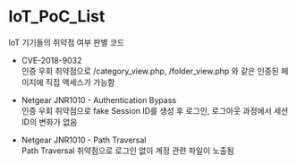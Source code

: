 # IoT_PoC_List

IoT 기기들의 취약점 여부 판별 코드

* CVE-2018-9032  
  인증 우회 취약점으로 /category_view.php, /folder_view.php 와 같은 인증된 페이지에 직접 액세스가 가능함  
  
* Netgear JNR1010 - Authentication Bypass  
  인증 우회 취약점으로 fake Session ID를 생성 후 로그인, 로그아웃 과정에서 세션 ID의 변화가 없음  

* Netgear JNR1010 - Path Traversal  
  Path Traversal 취약점으로 로그인 없이 계정 관련 파일이 노출됨  
  
